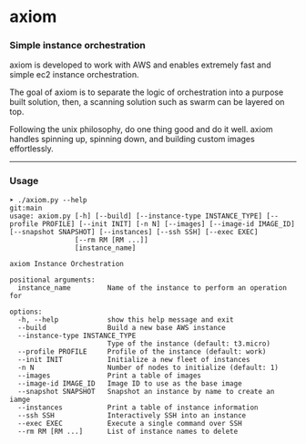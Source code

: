 # axiom

### Simple instance orchestration

axiom is developed to work with AWS and enables extremely fast and simple ec2 instance orchestration. 

The goal of axiom is to separate the logic of orchestration into a purpose built solution, then, a scanning solution such as swarm can be layered on top. 

Following the unix philosophy, do one thing good and do it well. axiom handles spinning up, spinning down, and building custom images effortlessly.

---

### Usage
```
➤ ./axiom.py --help                                                                                                                                                                                    git:main
usage: axiom.py [-h] [--build] [--instance-type INSTANCE_TYPE] [--profile PROFILE] [--init INIT] [-n N] [--images] [--image-id IMAGE_ID] [--snapshot SNAPSHOT] [--instances] [--ssh SSH] [--exec EXEC]
                [--rm RM [RM ...]]
                [instance_name]

axiom Instance Orchestration

positional arguments:
  instance_name         Name of the instance to perform an operation for

options:
  -h, --help            show this help message and exit
  --build               Build a new base AWS instance
  --instance-type INSTANCE_TYPE
                        Type of the instance (default: t3.micro)
  --profile PROFILE     Profile of the instance (default: work)
  --init INIT           Initialize a new fleet of instances
  -n N                  Number of nodes to initialize (default: 1)
  --images              Print a table of images
  --image-id IMAGE_ID   Image ID to use as the base image
  --snapshot SNAPSHOT   Snapshot an instance by name to create an iamge
  --instances           Print a table of instance information
  --ssh SSH             Interactively SSH into an instance
  --exec EXEC           Execute a single command over SSH
  --rm RM [RM ...]      List of instance names to delete
```
